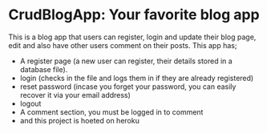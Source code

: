# CrudBlogApp: Your favorite blog app
This is a blog app that users can register, login and update their blog page, edit and also have other users comment on their posts.
This app has;
-    A register page (a new user can register, their details stored in a database file). 
-    login (checks in the file and logs them in if they are already registered)
-    reset password (incase you forget your password, you can easily recover it via your email address)
-    logout
-    A comment section, you must be logged in to comment
-    and this project is hoeted on heroku
